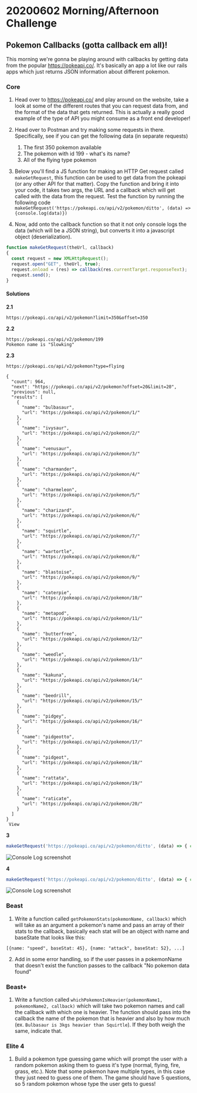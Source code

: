 # 20200602 Morning/Afternoon Challenge

## Pokemon Callbacks (gotta callback em all)!

This morning we're gonna be playing around with callbacks by getting data from the popular https://pokeapi.co/. It's basically an app a lot like our rails apps which just returns JSON information about different pokemon.

### Core

1. Head over to https://pokeapi.co/ and play around on the website, take a look at some of the different routes that you can request data from, and the format of the data that gets returned. This is actually a really good example of the type of API you might consume as a front end developer!

2. Head over to Postman and try making some requests in there. Specifically, see if you can get the following data (in separate requests)

    1. The first 350 pokemon available
    2. The pokemon with id 199 - what's its name?
    3. All of the flying type pokemon

3. Below you'll find a JS function for making an HTTP Get request called ```makeGetRequest```, this function can be used to get data from the pokeapi (or any other API for that matter). Copy the function and bring it into your code, it takes two args, the URL and a callback which will get called with the data from the request. Test the function by running the following code ```makeGetRequest('https://pokeapi.co/api/v2/pokemon/ditto', (data) => {console.log(data)})```

4. Now, add onto the callback function so that it not only console logs the data (which will be a JSON string), but converts it into a javascript object (deserialization). 

```javascript
function makeGetRequest(theUrl, callback)
{
  const request = new XMLHttpRequest();
  request.open("GET", theUrl, true);
  request.onload = (res) => callback(res.currentTarget.responseText);
  request.send();
}
```
#### Solutions

**2.1**
```
https://pokeapi.co/api/v2/pokemon?limit=350&offset=350
```

**2.2**
```
https://pokeapi.co/api/v2/pokemon/199
Pokemon name is "Slowking"
```

**2.3**
```
https://pokeapi.co/api/v2/pokemon?type=flying

{
  "count": 964,
  "next": "https://pokeapi.co/api/v2/pokemon?offset=20&limit=20",
  "previous": null,
  "results": [
    {
      "name": "bulbasaur",
      "url": "https://pokeapi.co/api/v2/pokemon/1/"
    },
    {
      "name": "ivysaur",
      "url": "https://pokeapi.co/api/v2/pokemon/2/"
    },
    {
      "name": "venusaur",
      "url": "https://pokeapi.co/api/v2/pokemon/3/"
    },
    {
      "name": "charmander",
      "url": "https://pokeapi.co/api/v2/pokemon/4/"
    },
    {
      "name": "charmeleon",
      "url": "https://pokeapi.co/api/v2/pokemon/5/"
    },
    {
      "name": "charizard",
      "url": "https://pokeapi.co/api/v2/pokemon/6/"
    },
    {
      "name": "squirtle",
      "url": "https://pokeapi.co/api/v2/pokemon/7/"
    },
    {
      "name": "wartortle",
      "url": "https://pokeapi.co/api/v2/pokemon/8/"
    },
    {
      "name": "blastoise",
      "url": "https://pokeapi.co/api/v2/pokemon/9/"
    },
    {
      "name": "caterpie",
      "url": "https://pokeapi.co/api/v2/pokemon/10/"
    },
    {
      "name": "metapod",
      "url": "https://pokeapi.co/api/v2/pokemon/11/"
    },
    {
      "name": "butterfree",
      "url": "https://pokeapi.co/api/v2/pokemon/12/"
    },
    {
      "name": "weedle",
      "url": "https://pokeapi.co/api/v2/pokemon/13/"
    },
    {
      "name": "kakuna",
      "url": "https://pokeapi.co/api/v2/pokemon/14/"
    },
    {
      "name": "beedrill",
      "url": "https://pokeapi.co/api/v2/pokemon/15/"
    },
    {
      "name": "pidgey",
      "url": "https://pokeapi.co/api/v2/pokemon/16/"
    },
    {
      "name": "pidgeotto",
      "url": "https://pokeapi.co/api/v2/pokemon/17/"
    },
    {
      "name": "pidgeot",
      "url": "https://pokeapi.co/api/v2/pokemon/18/"
    },
    {
      "name": "rattata",
      "url": "https://pokeapi.co/api/v2/pokemon/19/"
    },
    {
      "name": "raticate",
      "url": "https://pokeapi.co/api/v2/pokemon/20/"
    }
  ]
}
 View

```

**3**
```javascript
makeGetRequest('https://pokeapi.co/api/v2/pokemon/ditto', (data) => { console.log(data) });
```
![Console Log screenshot](assets/20200602_Core_3_Console.png)

**4**
```javascript
makeGetRequest('https://pokeapi.co/api/v2/pokemon/ditto', (data) => { console.log(JSON.parse(data)) });
```
![Console Log screenshot](assets/20200602_Core_4_Console.png)


### Beast 

1. Write a function called ```getPokemonStats(pokemonName, callback)``` which will take as an argument a pokemon's name and pass an array of their stats to the callback, basically each stat will be an object with name and baseState that looks like this:

 ```[{name: "speed", baseStat: 45}, {name: "attack", baseStat: 52}, ...]```

2. Add in some error handling, so if the user passes in a pokemonName  that doesn't exist the function passes to the callback "No pokemon data found"

### Beast+

1. Write a function called ```whichPokemonIsHeavier(pokemonName1, pokemonName2, callback)``` which will take two pokemon names and call the callback with which one is heavier. The function should pass into the callback the name of the pokemon that is heavier and also by how much (ex. ```Bulbasaur is 3kgs heavier than Squirtle```). If they both weigh the same, indicate that. 

### Elite 4

1. Build a pokemon type guessing game which will prompt the user with a random pokemon asking them to guess it's type (normal, flying, fire, grass, etc.). Note that some pokemon have multiple types, in this case they just need to guess one of them. The game should have 5 questions, so 5 random pokemon whose type the user gets to guess!